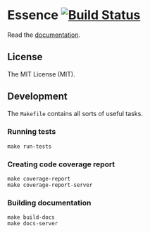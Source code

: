 # Essence [![Build Status](https://travis-ci.org/bound1ess/essence.svg?branch=master)](https://travis-ci.org/bound1ess/essence)

Read the [documentation](http://bound1ess.github.io/essence).

## License

The MIT License (MIT).

## Development

The `Makefile` contains all sorts of useful tasks.

### Running tests

```shell
make run-tests
```

### Creating code coverage report

```shell
make coverage-report
make coverage-report-server
```

### Building documentation

```shell
make build-docs
make docs-server
```
